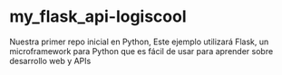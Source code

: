 # my_flask_api-logiscool
Nuestra primer repo inicial en Python, Este ejemplo utilizará Flask, un microframework para Python que es fácil de usar para aprender sobre desarrollo web y APIs
